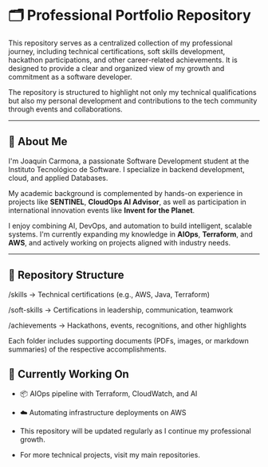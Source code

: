 # 🗂️ Professional Portfolio Repository

This repository serves as a centralized collection of my professional journey, including technical certifications, soft skills development, hackathon participations, and other career-related achievements. It is designed to provide a clear and organized view of my growth and commitment as a software developer.

The repository is structured to highlight not only my technical qualifications but also my personal development and contributions to the tech community through events and collaborations.

---
## 👤 About Me

I'm Joaquin Carmona, a passionate Software Development student at the Instituto Tecnológico de Software. I specialize in backend development, cloud, and applied Databases.

My academic background is complemented by hands-on experience in projects like **SENTINEL**, **CloudOps AI Advisor**, as well as participation in international innovation events like **Invent for the Planet**.

I enjoy combining AI, DevOps, and automation to build intelligent, scalable systems. I'm currently expanding my knowledge in **AIOps**, **Terraform**, and **AWS**, and actively working on projects aligned with industry needs.

---

## 📁 Repository Structure

/skills → Technical certifications (e.g., AWS, Java, Terraform)

/soft-skills → Certifications in leadership, communication, teamwork

/achievements → Hackathons, events, recognitions, and other highlights

Each folder includes supporting documents (PDFs, images, or markdown summaries) of the respective accomplishments.


## 🚧 Currently Working On

- 📦 AIOps pipeline with Terraform, CloudWatch, and AI
- ☁️ Automating infrastructure deployments on AWS

- This repository will be updated regularly as I continue my professional growth.
- For more technical projects, visit my main repositories.
